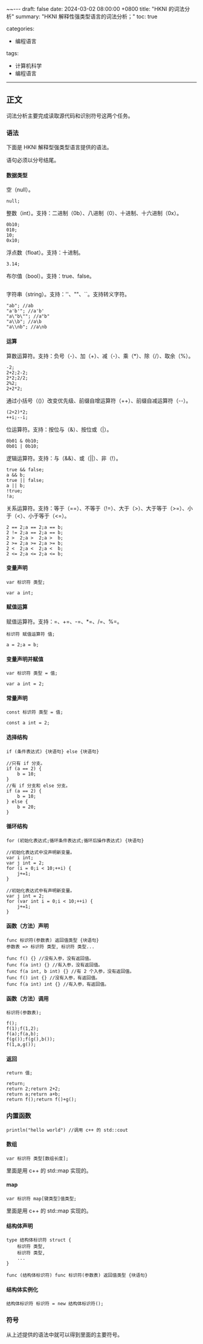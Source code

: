 ~~---
draft: false
date: 2024-03-02 08:00:00 +0800
title: "HKNI 的词法分析"
summary: "HKNI 解释性强类型语言的词法分析；"
toc: true

categories:

- 编程语言

tags:

- 计算机科学
- 编程语言

---

## 正文

词法分析主要完成读取源代码和识别符号这两个任务。

### 语法

下面是 HKNI 解释型强类型语言提供的语法。

语句必须以分号结尾。

#### 数据类型

空（null）。

```
null;
```

整数（int）。支持：二进制（0b）、八进制（0）、十进制、十六进制（0x）。

```
0b10;
010;
10;
0x10;
```

浮点数（float）。支持：十进制。

```
3.14;
```

布尔值（bool）。支持：true、false。

```

```

字符串（string）。支持：''、""、``。支持转义字符。

```
"ab"; //ab
"a'b'"; //a'b'
"a\"b\""; //a"b"
"a\\b"; //a\b
"a\\nb"; //a\nb
```

#### 运算

算数运算符。支持：负号（-）、加（+）、减（-）、乘（*）、除（/）、取余（%）。

```
-2;
2+2;2-2;
2*2;2/2;
2%2;
2+2*2;
```

通过小括号（()）改变优先级、前缀自增运算符（++）、前缀自减运算符（--）。

```
(2+2)*2;
++i;--i;
```

位运算符。支持：按位与（&）、按位或（|）。

```
0b01 & 0b10;
0b01 | 0b10;
```

逻辑运算符。支持：与（&&）、或（||）、非（!）。

```
true && false;
a && b;
true || false;
a || b;
!true;
!a;
```

关系运算符。支持：等于（==）、不等于（!=）、大于（>）、大于等于（>=）、小于（<）、小于等于（<=）。

```
2 == 2;a == 2;a == b;
2 != 2;a == 2;a == b;
2 >  2;a >  2;a >  b;
2 >= 2;a >= 2;a >= b;
2 <  2;a <  2;a <  b;
2 <= 2;a <= 2;a <= b;
```

#### 变量声明

```
var 标识符 类型;
```

```
var a int;
```

#### 赋值运算

赋值运算符。支持：=、+=、-=、*=、/=、%=。

```
标识符 赋值运算符 值;
```

```
a = 2;a = b;
```

#### 变量声明并赋值

```
var 标识符 类型 = 值; 
```

```
var a int = 2;
```

#### 常量声明

```
const 标识符 类型 = 值;
```

```
const a int = 2;
```

#### 选择结构

```
if (条件表达式) {块语句} else {块语句}

```

```
//只有 if 分支。
if (a == 2) {
    b = 10;
}
//有 if 分支和 else 分支。
if (a == 2) {
    b = 10;
} else {
    b = 20;
} 
```

#### 循环结构

```
for (初始化表达式;循环条件表达式;循环后操作表达式) {块语句}
```

```
//初始化表达式中没声明新变量。
var i int;
var j int = 2;
for (i = 0;i < 10;++i) {
    j+=1;
}

//初始化表达式中有声明新变量。
var j int = 2;
for (var int i = 0;i < 10;++i) {
    j+=1;
}
```

#### 函数（方法）声明

```
func 标识符(参数表) 返回值类型 {块语句}
参数表 => 标识符 类型, 标识符 类型...
```

```
func f() {} //没有入参，没有返回值。
func f(a int) {} //有入参，没有返回值。
func f(a int, b int) {} //有 2 个入参，没有返回值。
func f() int {} //没有入参，有返回值。
func f(a int) int {} //有入参，有返回值。
```

#### 函数（方法）调用

```
标识符(参数表);
```

```
f();
f(1);f(1,2);
f(a);f(a,b);
f(g());f(g(),b());
f(1,a,g());
```

#### 返回

```
return 值;
```

```
return;
return 2;return 2+2;
return a;return a+b;
return f();return f()+g();
```

### 内置函数

```
println("hello world") //调用 c++ 的 std::cout
```

#### 数组

```
var 标识符 类型[数组长度];
```

里面是用 c++ 的 std::map 实现的。

#### map

```
var 标识符 map[键类型]值类型;
```

里面是用 c++ 的 std::map 实现的。

#### 结构体声明

```
type 结构体标识符 struct {
    标识符 类型,
    标识符 类型,
    ...
}
```

```
func (结构体标识符) func 标识符(参数表) 返回值类型 {块语句}
```

#### 结构体实例化

```
结构体标识符 标识符 = new 结构体标识符();
```

### 符号

从上述提供的语法中就可以得到里面的主要符号。



